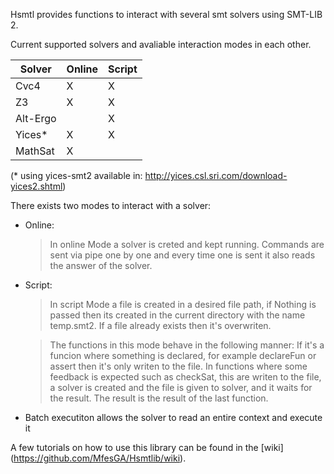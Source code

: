 Hsmtl provides functions to interact with several smt solvers using SMT-LIB 2.

Current supported solvers and avaliable interaction modes in each other.


| Solver | Online | Script |
|--------|--------|--------|
| Cvc4   | X      | X      |
| Z3     | X      | X      |
| Alt-Ergo|       | X      |
| Yices* | X      | X      |
| MathSat| X      |        |


 (* using yices-smt2 available in: http://yices.csl.sri.com/download-yices2.shtml)

There exists two modes to interact with a solver:

* Online:

  > In online Mode a solver is creted and kept running.
  Commands are sent via pipe one by one and every time one
   is sent it also reads the answer of the solver.

* Script:

    >In script Mode a file is created in a desired file path,
    if Nothing is passed then its created in the current directory
    with the name temp.smt2. If a file already exists then it's overwriten.

    >The functions in this mode behave in the following manner:
    If it's a funcion where something is declared, for example declareFun or
    assert then it's only writen to the file. In functions where some feedback
    is expected such as checkSat, this are writen to the file, a solver is
    created and the file is given to solver, and it waits for the result.
    The result is the result of the last function.

* Batch executiton allows the solver to read an entire context and execute it  



A few tutorials on how to use this library can be found in the [wiki] (https://github.com/MfesGA/Hsmtlib/wiki).
